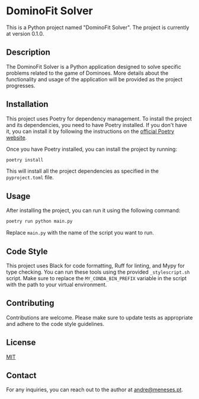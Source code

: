 # DominoFit Solver

This is a Python project named "DominoFit Solver". The project is currently at version 0.1.0.

## Description

The DominoFit Solver is a Python application designed to solve specific problems related to the game of Dominoes. More details about the functionality and usage of the application will be provided as the project progresses.

## Installation

This project uses Poetry for dependency management. To install the project and its dependencies, you need to have Poetry installed. If you don't have it, you can install it by following the instructions on the [official Poetry website](https://python-poetry.org/docs/#installation).

Once you have Poetry installed, you can install the project by running:

```bash
poetry install
```

This will install all the project dependencies as specified in the `pyproject.toml` file.

## Usage

After installing the project, you can run it using the following command:

```bash
poetry run python main.py
```

Replace `main.py` with the name of the script you want to run.

## Code Style

This project uses Black for code formatting, Ruff for linting, and Mypy for type checking. You can run these tools using the provided `_stylescript.sh` script. Make sure to replace the `MY_CONDA_BIN_PREFIX` variable in the script with the path to your virtual environment.

## Contributing

Contributions are welcome. Please make sure to update tests as appropriate and adhere to the code style guidelines.

## License

[MIT](https://choosealicense.com/licenses/mit/)

## Contact

For any inquiries, you can reach out to the author at andre@meneses.pt.